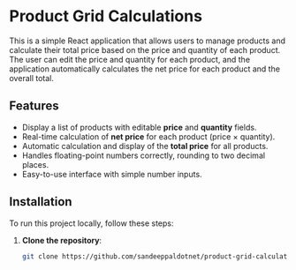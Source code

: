 # Product Grid Calculations

This is a simple React application that allows users to manage products and calculate their total price based on the price and quantity of each product. The user can edit the price and quantity for each product, and the application automatically calculates the net price for each product and the overall total.

## Features

- Display a list of products with editable **price** and **quantity** fields.
- Real-time calculation of **net price** for each product (price × quantity).
- Automatic calculation and display of the **total price** for all products.
- Handles floating-point numbers correctly, rounding to two decimal places.
- Easy-to-use interface with simple number inputs.

## Installation

To run this project locally, follow these steps:

1. **Clone the repository**:

   ```bash
   git clone https://github.com/sandeeppaldotnet/product-grid-calculations.git

